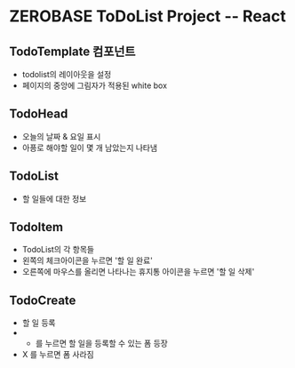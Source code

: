 # ZEROBASE ToDoList Project -- React

## TodoTemplate 컴포넌트
- todolist의 레이아웃을 설정
- 페이지의 중앙에 그림자가 적용된 white box

## TodoHead
- 오늘의 날짜 & 요일 표시
- 아픙로 해야할 일이 몇 개 남았는지 나타냄


## TodoList
- 할 일들에 대한 정보


## TodoItem
- TodoList의 각 항목들
- 왼쪽의 체크아이콘을 누르면 '할 일 완료'
- 오른쪽에 마우스를 올리면 나타나는 휴지통 아이콘을 누르면 '할 일 삭제'


## TodoCreate
- 할 일 등록
- + 를 누르면 할 일을 등록할 수 있는 폼 등장
- X 를 누르면 폼 사라짐
